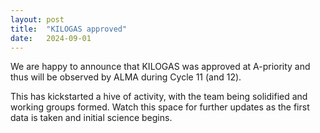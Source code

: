 ```yaml
---
layout: post
title:  "KILOGAS approved"
date:   2024-09-01
---
```


<p class="intro"><span class="dropcap">W</span>e are happy to announce that KILOGAS was approved at A-priority and thus will be observed by ALMA during Cycle 11 (and 12).</p>

This has kickstarted a hive of activity, with the team being solidified and working groups formed. Watch this space for further updates as the first data is taken and initial science begins. 